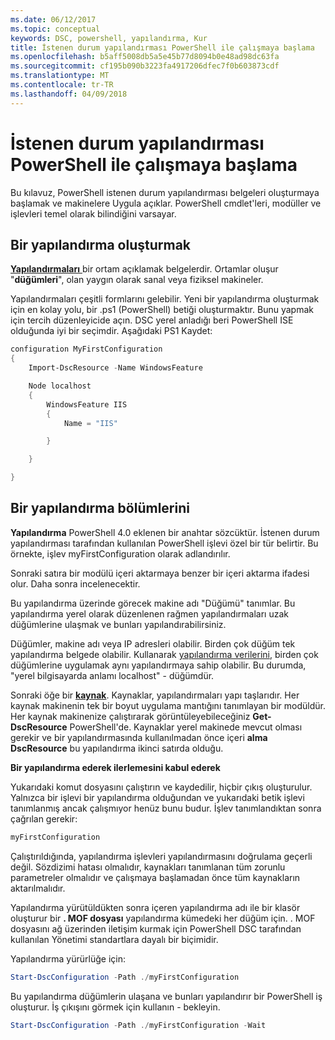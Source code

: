```yaml
---
ms.date: 06/12/2017
ms.topic: conceptual
keywords: DSC, powershell, yapılandırma, Kur
title: İstenen durum yapılandırması PowerShell ile çalışmaya başlama
ms.openlocfilehash: b5aff5008db5a5e45b77d8094b0e48ad98dc63fa
ms.sourcegitcommit: cf195b090b3223fa4917206dfec7f0b603873cdf
ms.translationtype: MT
ms.contentlocale: tr-TR
ms.lasthandoff: 04/09/2018
---
```

# <a name="getting-started-with-powershell-desired-state-configuration"></a>İstenen durum yapılandırması PowerShell ile çalışmaya başlama #

Bu kılavuz, PowerShell istenen durum yapılandırması belgeleri oluşturmaya başlamak ve makinelere Uygula açıklar. PowerShell cmdlet'leri, modüller ve işlevleri temel olarak bilindiğini varsayar.


## <a name="create-a-configuration"></a>Bir yapılandırma oluşturmak ##

[**Yapılandırmaları** ](https://msdn.microsoft.com/powershell/dsc/configurations) bir ortam açıklamak belgelerdir. Ortamlar oluşur "**düğümleri**", olan yaygın olarak sanal veya fiziksel makineler.

Yapılandırmaları çeşitli formlarını gelebilir. Yeni bir yapılandırma oluşturmak için en kolay yolu, bir .ps1 (PowerShell) betiği oluşturmaktır. Bunu yapmak için tercih düzenleyicide açın. DSC yerel anladığı beri PowerShell ISE olduğunda iyi bir seçimdir. Aşağıdaki PS1 Kaydet:

```powershell
configuration MyFirstConfiguration
{
    Import-DscResource -Name WindowsFeature

    Node localhost
    {
        WindowsFeature IIS
        {
            Name = "IIS"

        }

    }

}
```
## <a name="parts-of-a-configuration"></a>Bir yapılandırma bölümlerini ##
**Yapılandırma** PowerShell 4.0 eklenen bir anahtar sözcüktür. İstenen durum yapılandırması tarafından kullanılan PowerShell işlevi özel bir tür belirtir. Bu örnekte, işlev myFirstConfiguration olarak adlandırılır.

Sonraki satıra bir modülü içeri aktarmaya benzer bir içeri aktarma ifadesi olur. Daha sonra incelenecektir.

Bu yapılandırma üzerinde görecek makine adı "Düğümü" tanımlar. Bu yapılandırma yerel olarak düzenlenen rağmen yapılandırmaları uzak düğümlerine ulaşmak ve bunları yapılandırabilirsiniz.

Düğümler, makine adı veya IP adresleri olabilir. Birden çok düğüm tek yapılandırma belgede olabilir. Kullanarak [yapılandırma verilerini](https://msdn.microsoft.com/powershell/dsc/configdata), birden çok düğümlerine uygulamak aynı yapılandırmaya sahip olabilir. Bu durumda, "yerel bilgisayarda anlamı localhost" - düğümdür.

Sonraki öğe bir [ **kaynak**](https://msdn.microsoft.com/powershell/dsc/resources). Kaynaklar, yapılandırmaları yapı taşlarıdır. Her kaynak makinenin tek bir boyut uygulama mantığını tanımlayan bir modüldür. Her kaynak makinenize çalıştırarak görüntüleyebileceğiniz **Get-DscResource** PowerShell'de. Kaynaklar yerel makinede mevcut olması gerekir ve bir yapılandırmasında kullanılmadan önce içeri **alma DscResource** bu yapılandırma ikinci satırda olduğu.

**Bir yapılandırma ederek ilerlemesini kabul ederek**

Yukarıdaki komut dosyasını çalıştırın ve kaydedilir, hiçbir çıkış oluşturulur. Yalnızca bir işlevi bir yapılandırma olduğundan ve yukarıdaki betik işlevi tanımlanmış ancak çalışmıyor henüz bunu budur. İşlev tanımlandıktan sonra çağrılan gerekir:
```powershell
myFirstConfiguration
```

Çalıştırıldığında, yapılandırma işlevleri yapılandırmasını doğrulama geçerli değil. Sözdizimi hatası olmalıdır, kaynakları tanımlanan tüm zorunlu parametreler olmalıdır ve çalışmaya başlamadan önce tüm kaynakların aktarılmalıdır.

Yapılandırma yürütüldükten sonra içeren yapılandırma adı ile bir klasör oluşturur bir **. MOF dosyası** yapılandırma kümedeki her düğüm için. . MOF dosyasını ağ üzerinden iletişim kurmak için PowerShell DSC tarafından kullanılan Yönetimi standartlara dayalı bir biçimidir.

Yapılandırma yürürlüğe için:
```powershell
Start-DscConfiguration -Path ./myFirstConfiguration
```
Bu yapılandırma düğümlerin ulaşana ve bunları yapılandırır bir PowerShell iş oluşturur. İş çıkışını görmek için kullanın - bekleyin.
```powershell
Start-DscConfiguration -Path ./myFirstConfiguration -Wait
```